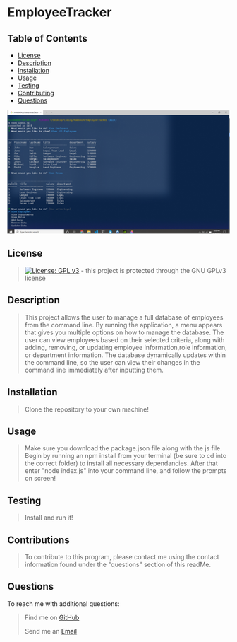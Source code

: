 # EmployeeTracker

## Table of Contents
- [License](#License)
- [Description](#Description)
- [Installation](#Installation)
- [Usage](#Usage)
- [Testing](#Testing)
- [Contributing](#Contributing)
- [Questions](#Questions)

<img src= "./screenshot.png" alt= "screenshot">
    
## License
> [![License: GPL v3](https://img.shields.io/badge/License-GPLv3-blue.svg)](https://www.gnu.org/licenses/gpl-3.0) - this project is protected through the GNU GPLv3 license

## Description
> This project allows the user to manage a full database of employees from the command line. By running the application, a menu appears that gives you multiple options on how to manage the database. The user can view employees based on their selected criteria, along with adding, removing, or updating employee information,role information, or department information. The database dynamically updates within the command line, so the user can view their changes in the command line immediately after inputting them.

## Installation
> Clone the repository to your own machine!

## Usage
> Make sure you download the package.json file along with the js file. Begin by running an npm install from your terminal (be sure to cd into the correct folder) to install all necessary dependancies. After that enter "node index.js" into your command line, and follow the prompts on screen!

## Testing
> Install and run it!

## Contributions
> To contribute to this program, please contact me using the contact information found under the "questions" section of this readMe.

## Questions
To reach me with additional questions:
>
> Find me on [GitHub](https://github.com/nickkdb)
>
> Send me an [Email](mailto:nickkdb@gmail.com)

